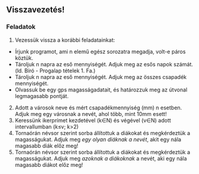  ## Visszavezetés!

### Feladatok
1. Vezessük vissza a korábbi feladatainkat:
 * Írjunk programot, ami n elemű egész sorozatra megadja, volt-e páros köztük.
 * Tároljuk n napra az eső mennyiségét. Adjuk meg az esős napok számát. (ld. Bíró - Progalap tételek 1. Fa.)
 * Tároljuk n napra az eső mennyiségét. Adjuk meg az összes csapadék mennyiségét.
 * Olvassuk be egy gps magasságadatait, és határozzuk meg az útvonal legmagasabb pontját.
2. Adott a városok neve és mért csapadékmennyiség (mm) n esetben. Adjuk meg egy városnak a nevét, ahol több, mint 10mm esett!
3. Keressünk ikerprímet kezdetével (k∈N) és végével (v∈N) adott intervallumban (k≤v; k>2)
4. Tornaórán névsor szerint sorba állítottuk a diákokat és megkérdeztük a magasságukat. Adjuk meg *egy olyan diáknak a nevét*, akit egy nála magasabb diák előz meg!
5. Tornaórán névsor szerint sorba állítottuk a diákokat és megkérdeztük a magasságukat. Adjuk meg *azoknak a diákoknak* a nevét, aki egy nála magasabb diákot előz meg!

